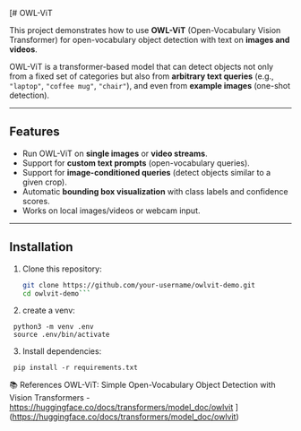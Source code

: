 [# OWL-ViT

This project demonstrates how to use **OWL-ViT** (Open-Vocabulary Vision Transformer) for 
open-vocabulary object detection with text on **images and videos**.

OWL-ViT is a transformer-based model that can detect objects not only from a fixed set 
of categories but also from **arbitrary text queries** (e.g., `"laptop"`, `"coffee mug"`, `"chair"`), 
and even from **example images** (one-shot detection).

---

## Features
- Run OWL-ViT on **single images** or **video streams**.
- Support for **custom text prompts** (open-vocabulary queries).
- Support for **image-conditioned queries** (detect objects similar to a given crop).
- Automatic **bounding box visualization** with class labels and confidence scores.
- Works on local images/videos or webcam input.

---

##  Installation
1. Clone this repository:
   ```bash
   git clone https://github.com/your-username/owlvit-demo.git
   cd owlvit-demo```
   
2. create a venv:
  ```
   python3 -m venv .env
   source .env/bin/activate
  ```

3. Install dependencies:

  ```
   pip install -r requirements.txt
  ```


📚 References
OWL-ViT: Simple Open-Vocabulary Object Detection with Vision Transformers - https://huggingface.co/docs/transformers/model_doc/owlvit
](https://huggingface.co/docs/transformers/model_doc/owlvit)
